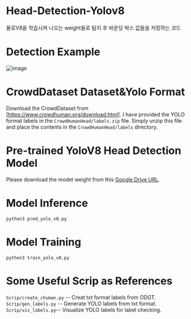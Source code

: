 # Head-Detection-Yolov8
욜로V8을 학습시켜 나오는 weight들로 탐지 후 바운딩 박스 값들을 저장하는 코드

# Detection Example
![image](https://github.com/user-attachments/assets/074da0a4-343f-4344-a0a2-88d67c23dae9)


# CrowdDataset Dataset&Yolo Format
Download the CrowdDataset from [https://www.crowdhuman.org/download.html]. I have provided the YOLO format labels in the `CrowdHumanHead/labels.zip` file. Simply unzip this file and place the contents in the `CrowdHumanHead/labels` directory.


# Pre-trained YoloV8 Head Detection Model
Please download the model weight from this [Google Drive URL](https://drive.google.com/file/d/1qlBmiEU4GBV13fxPhLZqjhjBbREvs8-m/view?usp=sharing). 


# Model Inference 
`
python3 pred_yolo_v8.py
`


# Model Training 
`
python3 train_yolo_v8.py
`


# Some Useful Scrip as References
`Scrip/create_chuman.py` -- Creat txt format labels from ODGT.
`Scrip/gen_labels.py` -- Generate YOLO labels from txt format.
`Scrip/vis_labels.py`-- Visualize YOLO labels for label checking.

